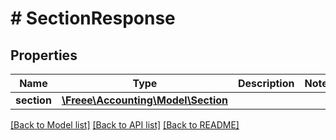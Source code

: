 # # SectionResponse

## Properties

Name | Type | Description | Notes
------------ | ------------- | ------------- | -------------
**section** | [**\Freee\Accounting\Model\Section**](Section.md) |  |

[[Back to Model list]](../../README.md#models) [[Back to API list]](../../README.md#endpoints) [[Back to README]](../../README.md)
